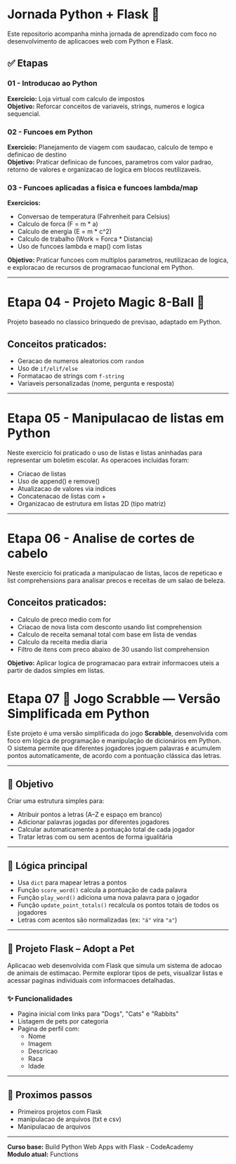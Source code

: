 # Jornada Python + Flask 🚀

Este repositorio acompanha minha jornada de aprendizado com foco no desenvolvimento de aplicacoes web com Python e Flask.

## ✅ Etapas

### 01 - Introducao ao Python
**Exercicio:** Loja virtual com calculo de impostos  
**Objetivo:** Reforcar conceitos de variaveis, strings, numeros e logica sequencial.

### 02 - Funcoes em Python
**Exercicio:** Planejamento de viagem com saudacao, calculo de tempo e definicao de destino  
**Objetivo:** Praticar definicao de funcoes, parametros com valor padrao, retorno de valores e organizacao de logica em blocos reutilizaveis.

### 03 - Funcoes aplicadas a fisica e funcoes lambda/map
**Exercicios:**  
- Conversao de temperatura (Fahrenheit para Celsius)  
- Calculo de forca (F = m * a)  
- Calculo de energia (E = m * c^2)  
- Calculo de trabalho (Work = Forca * Distancia)  
- Uso de funcoes lambda e map() com listas  

**Objetivo:** Praticar funcoes com multiplos parametros, reutilizacao de logica, e exploracao de recursos de programacao funcional em Python.

---

# Etapa 04 - Projeto Magic 8-Ball 🎱

Projeto baseado no classico brinquedo de previsao, adaptado em Python.

## Conceitos praticados:

- Geracao de numeros aleatorios com `random`
- Uso de `if/elif/else`
- Formatacao de strings com `f-string`
- Variaveis personalizadas (nome, pergunta e resposta)


---

# Etapa 05 - Manipulacao de listas em Python

Neste exercicio foi praticado o uso de listas e listas aninhadas para representar um boletim escolar. As operacoes incluidas foram:

- Criacao de listas
- Uso de append() e remove()
- Atualizacao de valores via indices
- Concatenacao de listas com +
- Organizacao de estrutura em listas 2D (tipo matriz)

---


# Etapa 06 - Analise de cortes de cabelo

Neste exercicio foi praticada a manipulacao de listas, lacos de repeticao e list comprehensions para analisar precos e receitas de um salao de beleza.

## Conceitos praticados:

- Calculo de preco medio com for
- Criacao de nova lista com desconto usando list comprehension
- Calculo de receita semanal total com base em lista de vendas
- Calculo da receita media diaria
- Filtro de itens com preco abaixo de 30 usando list comprehension

**Objetivo:** Aplicar logica de programacao para extrair informacoes uteis a partir de dados simples em listas.


#  Etapa 07 🧩 Jogo Scrabble — Versão Simplificada em Python

Este projeto é uma versão simplificada do jogo **Scrabble**, desenvolvida com foco em lógica de programação e manipulação de dicionários em Python.  
O sistema permite que diferentes jogadores joguem palavras e acumulem pontos automaticamente, de acordo com a pontuação clássica das letras.

---

## 🎯 Objetivo

Criar uma estrutura simples para:
- Atribuir pontos a letras (A–Z e espaço em branco)
- Adicionar palavras jogadas por diferentes jogadores
- Calcular automaticamente a pontuação total de cada jogador
- Tratar letras com ou sem acentos de forma igualitária

---

## 🧠 Lógica principal

- Usa `dict` para mapear letras a pontos
- Função `score_word()` calcula a pontuação de cada palavra
- Função `play_word()` adiciona uma nova palavra para o jogador
- Função `update_point_totals()` recalcula os pontos totais de todos os jogadores
- Letras com acentos são normalizadas (ex: `"á"` vira `"a"`)


  
---

## 🐾 Projeto Flask – Adopt a Pet

Aplicacao web desenvolvida com Flask que simula um sistema de adocao de animais de estimacao. Permite explorar tipos de pets, visualizar listas e acessar paginas individuais com informacoes detalhadas.

### ✨ Funcionalidades

- Pagina inicial com links para "Dogs", "Cats" e "Rabbits"
- Listagem de pets por categoria
- Pagina de perfil com:
  - Nome
  - Imagem
  - Descricao
  - Raca
  - Idade



---


## 🚧 Proximos passos
- Primeiros projetos com Flask
- manipulacao de arquivos (txt e csv)
- Manipulacao de arquivos  


---

**Curso base:** Build Python Web Apps with Flask - CodeAcademy  
**Modulo atual:** Functions